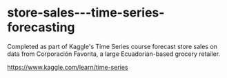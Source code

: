 # store-sales---time-series-forecasting

Completed as part of Kaggle's Time Series course forecast store sales on data from Corporación Favorita, a large Ecuadorian-based grocery retailer.

https://www.kaggle.com/learn/time-series
